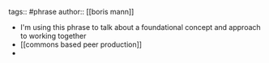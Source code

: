 tags:: #phrase 
author:: [[boris mann]]

- I'm using this phrase to talk about a foundational concept and approach to working together
- [[commons based peer production]]
-